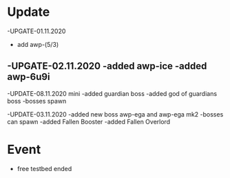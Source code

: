 # Update

-UPGATE-01.11.2020


- add awp-(5/3)


-UPGATE-02.11.2020
-added awp-ice
-added awp-6u9i
-----------------------------
-UPDATE-08.11.2020 mini
-added guardian boss
-added god of guardians boss
-bosses spawn


-UPDATE-03.11.2020
-added new boss awp-ega and awp-ega mk2
-bosses can spawn
-added Fallen Booster
-added Fallen Overlord

# Event
- free testbed ended
